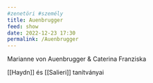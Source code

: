 ```yaml
---
#zenetöri #személy
title: Auenbrugger
feed: show
date: 2022-12-23 17:30
permalink: /Auenbrugger
---
```


Marianne von Auenbrugger & Caterina Franziska

[[Haydn]] és [[Salieri]] tanítványai